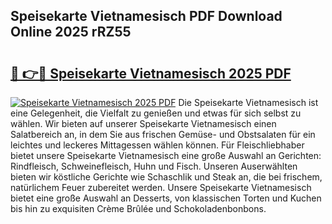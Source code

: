 ## Speisekarte Vietnamesisch PDF Download Online 2025 rRZ55

# <h2><a href="http://gc7qqr.nevu.top/?p=Speisekarte+Vietnamesisch">🔗 👉🔴 Speisekarte Vietnamesisch 2025 PDF</a></h2>

[![Speisekarte Vietnamesisch 2025 PDF](https://i.imgur.com/dBaPXMq.png)](http://gc7qqr.nevu.top/?p=Speisekarte+Vietnamesisch)
Die Speisekarte Vietnamesisch ist eine Gelegenheit, die Vielfalt zu genießen und etwas für sich selbst zu wählen. Wir bieten auf unserer Speisekarte Vietnamesisch einen Salatbereich an, in dem Sie aus frischen Gemüse- und Obstsalaten für ein leichtes und leckeres Mittagessen wählen können. Für Fleischliebhaber bietet unsere Speisekarte Vietnamesisch eine große Auswahl an Gerichten: Rindfleisch, Schweinefleisch, Huhn und Fisch. Unseren Auserwählten bieten wir köstliche Gerichte wie Schaschlik und Steak an, die bei frischem, natürlichem Feuer zubereitet werden. Unsere Speisekarte Vietnamesisch bietet eine große Auswahl an Desserts, von klassischen Torten und Kuchen bis hin zu exquisiten Crème Brûlée und Schokoladenbonbons.

